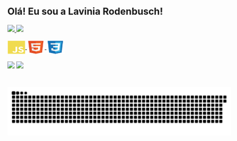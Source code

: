 ## Olá! Eu sou a Lavinia Rodenbusch!
 
 <div>
   <a href="[https://github.com/lavyh8](https://www.linkedin.com/in/lavinia-rodenbusch/)">
   <img width="42%" src="https://github-readme-stats.vercel.app/api?username=lavyh8&show_icons=true&theme=gruvbox&include_all_commits=true&count_private=true"/>
   <img width="50%" src="https://github-readme-stats.vercel.app/api/top-langs/?username=lavyh8&layout=compact&langs_count=6&theme=gruvbox"/>
</div>
    
<div style="display: inline_block"><br>
  <img align="center" alt="Js" height="30" width="40" src="https://raw.githubusercontent.com/devicons/devicon/master/icons/javascript/javascript-plain.svg">
  <img align="center" alt="HTML" height="30" width="40" src="https://raw.githubusercontent.com/devicons/devicon/master/icons/html5/html5-original.svg">
  <img align="center" alt="CSS" height="30" width="40" src="https://raw.githubusercontent.com/devicons/devicon/master/icons/css3/css3-original.svg">
</div>
 
<br>
 
<div> 
  <a href = "mailto:laviniakbusch@gmail.com"><img src="https://img.shields.io/badge/-Gmail-%23333?style=for-the-badge&logo=gmail&logoColor=white" target="_blank"></a>
  <a href="https://www.linkedin.com/in/lavinia-rodenbusch" target="_blank"><img src="https://img.shields.io/badge/-LinkedIn-%230077B5?style=for-the-badge&logo=linkedin&logoColor=white" target="_blank"></a>
</div>

#

<picture align="center">
  <source media="(prefers-color-scheme: dark)" srcset="https://raw.githubusercontent.com/lavyh8/lavyh8/output/github-contribution-grid-snake-dark.svg">
  <source media="(prefers-color-scheme: light)" srcset="https://raw.githubusercontent.com/lavyh8/lavyh8/output/github-contribution-grid-snake-dark.svg">
  <img align="center" alt="github contribution grid snake animation" src="https://raw.githubusercontent.com/lavyh8/lavyh8/output/github-contribution-grid-snake.svg">
</picture>
